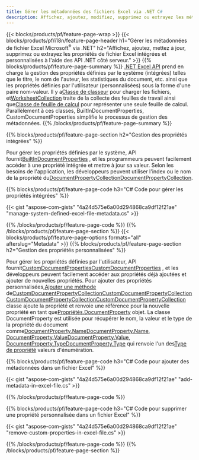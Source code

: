 ```yaml
---
title: Gérer les métadonnées des fichiers Excel via .NET C#
description: Affichez, ajoutez, modifiez, supprimez ou extrayez les métadonnées des fichiers Excel avec seulement quelques lignes de code C#
---
```

{{< blocks/products/pf/feature-page-wrap >}}
{{< blocks/products/pf/i18n/feature-page-header h1="Gérer les métadonnées de fichier Excel Microsoft<sup>&reg;</sup> via .NET" h2="Affichez, ajoutez, mettez à jour, supprimez ou extrayez les propriétés de fichier Excel intégrées et personnalisées à l\'aide des API .NET côté serveur." >}}
{{% blocks/products/pf/feature-page-summary %}}
[.NET Excel API](/cells/fr/net/) prend en charge la gestion des propriétés définies par le système (intégrées) telles que le titre, le nom de l'auteur, les statistiques du document, etc. ainsi que les propriétés définies par l'utilisateur (personnalisées) sous la forme d'une paire nom-valeur. Il y a[Classe de classeur](https://reference.aspose.com/cells/net/aspose.cells/workbook) pour charger les fichiers, et[WorksheetCollection](https://reference.aspose.com/cells/net/aspose.cells/worksheetcollection) traite de la collecte des feuilles de travail ainsi que[Classe de feuille de calcul](https://reference.aspose.com/cells/net/aspose.cells/worksheet) pour représenter une seule feuille de calcul. Parallèlement à ces classes, BuiltInDocumentProperties, CustomDocumentProperties simplifie le processus de gestion des métadonnées.
{{% /blocks/products/pf/feature-page-summary %}}

{{% blocks/products/pf/feature-page-section h2="Gestion des propriétés intégrées" %}}

 Pour gérer les propriétés définies par le système, API fournit[BuiltInDocumentProperties](https://reference.aspose.com/cells/net/aspose.cells/workbook/properties/builtindocumentproperties) , et les programmeurs peuvent facilement accéder à une propriété intégrée et mettre à jour sa valeur. Selon les besoins de l'application, les développeurs peuvent utiliser l'index ou le nom de la propriété du[DocumentPropertyCollectionDocumentPropertyCollection](https://reference.aspose.com/cells/net/aspose.cells.properties/documentpropertycollection). 

{{% blocks/products/pf/feature-page-code h3="C# Code pour gérer les propriétés intégrées" %}}

{{< gist "aspose-com-gists" "4a24d575e6a00d294868ca9df12f21ae" "manage-system-defined-excel-file-metadata.cs" >}}

{{% /blocks/products/pf/feature-page-code %}}
{{% /blocks/products/pf/feature-page-section %}}
{{< blocks/products/pf/feature-page-options formats="all" afterslug="Metadata" >}}
{{% blocks/products/pf/feature-page-section h2="Gestion des propriétés personnalisées" %}}

 Pour gérer les propriétés définies par l'utilisateur, API fournit[CustomDocumentPropertiesCustomDocumentProperties](https://reference.aspose.com/cells/net/aspose.cells/workbook/properties/customdocumentproperties) , et les développeurs peuvent facilement accéder aux propriétés déjà ajoutées et ajouter de nouvelles propriétés. Pour ajouter des propriétés personnalisées,[Ajouter une méthode](https://reference.aspose.com/cells/net/aspose.cells.properties/customdocumentpropertycollection/methods/add/index) de[CustomDocumentPropertyCollectionCustomDocumentPropertyCollectionCustomDocumentPropertyCollectionCustomDocumentPropertyCollection](https://reference.aspose.com/cells/net/aspose.cells.properties/customdocumentpropertycollection) classe ajoute la propriété et renvoie une référence pour la nouvelle propriété en tant que[Propriétés.DocumentProperty](https://reference.aspose.com/cells/net/aspose.cells.properties/documentproperty) objet. La classe DocumentProperty est utilisée pour récupérer le nom, la valeur et le type de la propriété du document comme[DocumentProperty.NameDocumentProperty.Name](https://reference.aspose.com/cells/net/aspose.cells.properties/documentproperty/properties/name), [DocumentProperty.ValueDocumentProperty.Value](https://reference.aspose.com/cells/net/aspose.cells.properties/documentproperty/properties/value),  [DocumentProperty.TypeDocumentProperty.Type](https://reference.aspose.com/cells/net/aspose.cells.properties/documentproperty/properties/type) qui renvoie l'un des[Type de propriété](https://reference.aspose.com/cells/net/aspose.cells.properties/propertytype) valeurs d'énumération.
 
{{% blocks/products/pf/feature-page-code h3="C# Code pour ajouter des métadonnées dans un fichier Excel" %}}

{{< gist "aspose-com-gists" "4a24d575e6a00d294868ca9df12f21ae" "add-metadata-in-excel-file.cs" >}}

{{% /blocks/products/pf/feature-page-code %}}


{{% blocks/products/pf/feature-page-code h3="C# Code pour supprimer une propriété personnalisée dans un fichier Excel" %}}

{{< gist "aspose-com-gists" "4a24d575e6a00d294868ca9df12f21ae" "remove-custom-properties-in-excel-file.cs" >}}

{{% /blocks/products/pf/feature-page-code %}}
{{% /blocks/products/pf/feature-page-section %}}
